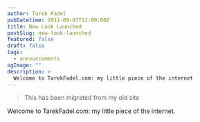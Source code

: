 ```yaml
---
author: Tarek Fadel
pubDatetime: 2011-09-07T12:00:00Z
title: New Look Launched
postSlug: new-look-launched
featured: false
draft: false
tags:
  - announcements
ogImage: ""
description: >
  Welcome to TarekFadel.com: my little piece of the internet
---
```


> This has been migrated from my old site

Welcome to TarekFadel.com: my little piece of the internet.
